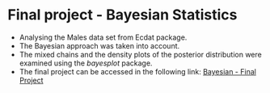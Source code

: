 # Final project - Bayesian Statistics

- Analysing the Males data set from Ecdat package.
- The Bayesian approach was taken into account.
- The mixed chains and the density plots of the posterior distribution were examined using the  *bayesplot* package.
- The final project can be accessed in the following link: [Bayesian - Final Project]()
